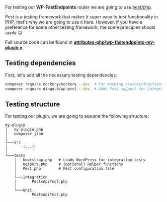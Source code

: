 For testing our **WP-FastEndpoints** router we are going to use [pest/php](https://pestphp.com/).

Pest is a testing framework that makes it super easy to test functionality in PHP,
that's why we are going to use it here. However, if you have a preference for some other testing
framework, the some principles should apply 😊

Full source code can be found at [**attributes-php/wp-fastendpoints-my-plugin »**](https://github.com/Attributes-PHP/wp-fastendpoints-my-plugin)

## Testing dependencies

First, let's add all the necessary testing dependencies:

```bash
composer require mockery/mockery --dev  # For mocking classes/functions
composer require dingo-d/wp-pest --dev  # Adds Pest support for integration tests
```

## Testing structure

For testing our plugin, we are going to assume the following structure:

```text
my-plugin
│   my-plugin.php
│   composer.json
│
└───src
│       (...)
│
└───tests
    │   bootstrap.php   # Loads WordPress for integration tests
    │   Helpers.php     # (optional) Helper functions
    │   Pest.php        # Pest configuration file
    │
    └───Integration
    │       PostsApiTest.php
    │
    └───Unit
            PostsApiTest.php
```
